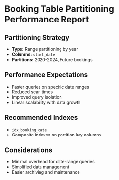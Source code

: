 # Booking Table Partitioning Performance Report

## Partitioning Strategy
- **Type:** Range partitioning by year
- **Columns:** `start_date`
- **Partitions:** 2020-2024, Future bookings

## Performance Expectations
- Faster queries on specific date ranges
- Reduced scan times
- Improved query isolation
- Linear scalability with data growth

## Recommended Indexes
- `idx_booking_date`
- Composite indexes on partition key columns

## Considerations
- Minimal overhead for date-range queries
- Simplified data management
- Easier archiving and maintenance